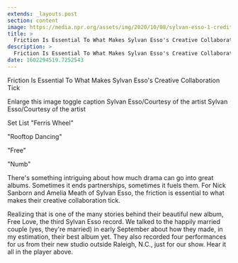 ```yaml
--- 
extends: _layouts.post 
section: content 
image: https://media.npr.org/assets/img/2020/10/08/sylvan-esso-1-credit-sylvan-esso_wide-115c95f02a0d61e29fdf8bb86b4e444e60fd372f.jpg?s=1400 
title: > 
  Friction Is Essential To What Makes Sylvan Esso's Creative Collaboration Tick 
description: > 
  Friction Is Essential To What Makes Sylvan Esso's Creative Collaboration TickEnlarge this image toggle caption Sylvan Esso/Courtesy of the artist Sylvan Esso/Courtesy of the artistSet List "Ferris Wheel""Rooftop Dancing""Free""Numb"There's something intriguing about how much drama can go into great albums.For Nick Sanborn and Amelia Meath of Sylvan Esso, the friction is essential to what makes their creative collaboration tick.Realizing that is one of the many stories behind their beautiful new album, Free Love, the third Sylvan Esso record.We talked to the happily married couple (yes, they're married) in early September about how they made, in my estimation, their best album yet.They also recorded four performances for us from their new studio outside Raleigh, N.C., just for our show. 
date: 1602294519.7252543 
--- 
```

Friction Is Essential To What Makes Sylvan Esso's Creative Collaboration Tick

Enlarge this image toggle caption Sylvan Esso/Courtesy of the artist Sylvan Esso/Courtesy of the artist

Set List "Ferris Wheel"

"Rooftop Dancing"

"Free"

"Numb"

There's something intriguing about how much drama can go into great albums. Sometimes it ends partnerships, sometimes it fuels them. For Nick Sanborn and Amelia Meath of Sylvan Esso, the friction is essential to what makes their creative collaboration tick.

Realizing that is one of the many stories behind their beautiful new album, Free Love, the third Sylvan Esso record. We talked to the happily married couple (yes, they're married) in early September about how they made, in my estimation, their best album yet. They also recorded four performances for us from their new studio outside Raleigh, N.C., just for our show. Hear it all in the player above.